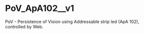# PoV_ApA102__v1
 PoV - Persistence of Vision using Addressable strip led (ApA 102), controlled by Web.
